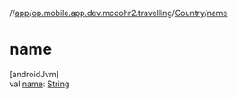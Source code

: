 //[app](../../../index.md)/[op.mobile.app.dev.mcdohr2.travelling](../index.md)/[Country](index.md)/[name](name.md)

# name

[androidJvm]\
val [name](name.md): [String](https://kotlinlang.org/api/latest/jvm/stdlib/kotlin/-string/index.html)
